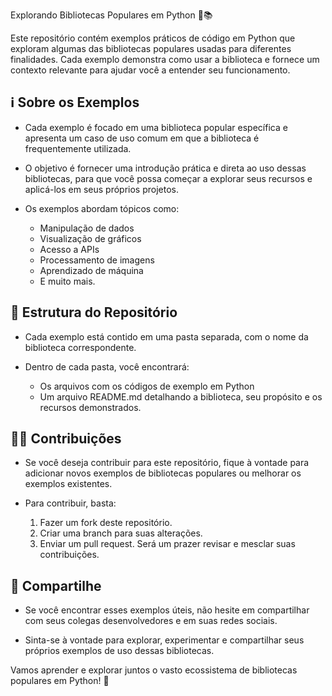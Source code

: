 Explorando Bibliotecas Populares em Python 🐍📚

Este repositório contém exemplos práticos de código em Python que exploram algumas das bibliotecas populares usadas para diferentes finalidades. Cada exemplo demonstra como usar a biblioteca e fornece um contexto relevante para ajudar você a entender seu funcionamento.

## ℹ️ Sobre os Exemplos

- Cada exemplo é focado em uma biblioteca popular específica e apresenta um caso de uso comum em que a biblioteca é frequentemente utilizada.

- O objetivo é fornecer uma introdução prática e direta ao uso dessas bibliotecas, para que você possa começar a explorar seus recursos e aplicá-los em seus próprios projetos.

- Os exemplos abordam tópicos como:
  - Manipulação de dados
  - Visualização de gráficos
  - Acesso a APIs
  - Processamento de imagens
  - Aprendizado de máquina
  - E muito mais.

## 📁 Estrutura do Repositório

- Cada exemplo está contido em uma pasta separada, com o nome da biblioteca correspondente.

- Dentro de cada pasta, você encontrará:
  - Os arquivos com os códigos de exemplo em Python
  - Um arquivo README.md detalhando a biblioteca, seu propósito e os recursos demonstrados.

## 👨‍💻 Contribuições

- Se você deseja contribuir para este repositório, fique à vontade para adicionar novos exemplos de bibliotecas populares ou melhorar os exemplos existentes.

- Para contribuir, basta:
  1. Fazer um fork deste repositório.
  2. Criar uma branch para suas alterações.
  3. Enviar um pull request. Será um prazer revisar e mesclar suas contribuições.

## 📢 Compartilhe

- Se você encontrar esses exemplos úteis, não hesite em compartilhar com seus colegas desenvolvedores e em suas redes sociais.

- Sinta-se à vontade para explorar, experimentar e compartilhar seus próprios exemplos de uso dessas bibliotecas.

Vamos aprender e explorar juntos o vasto ecossistema de bibliotecas populares em Python! 🚀